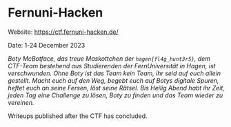 # Fernuni-Hacken
Website: https://ctf.fernuni-hacken.de/

Date: 1-24 December 2023

*Boty McBotface, das treue Maskottchen der <code>hagen{fl4g_hunt3r5}</code>, dem CTF-Team bestehend aus Studierenden der FernUniversität in Hagen, ist verschwunden. Ohne Boty ist das Team kein Team, ihr seid auf euch allein gestellt. Macht euch auf den Weg, begebt euch auf Botys digitale Spuren, heftet euch an seine Fersen, löst seine Rätsel. Bis Heilig Abend habt ihr Zeit, jeden Tag eine Challenge zu lösen, Boty zu finden und das Team wieder zu vereinen.*

Writeups published after the CTF has concluded.
